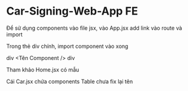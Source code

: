 # Car-Signing-Web-App FE
Để sử dụng components vào file jsx, vào App.jsx add link vào route và import

Trong thẻ div chính, import component vào xong 

div <Tên Component /> div

Tham khảo Home.jsx có mẫu

Cái Car.jsx chứa components Table chưa fix lại tên 

